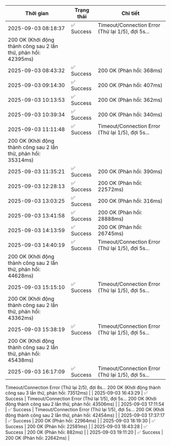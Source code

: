 | Thời gian | Trạng thái | Chi tiết |
|---|---|---|
| 2025-09-03 08:18:37 | ✅ Success | Timeout/Connection Error (Thử lại 1/5), đợi 5s...
200 OK (Khởi động thành công sau 2 lần thử, phản hồi: 42395ms) |
| 2025-09-03 08:43:32 | ✅ Success | 200 OK (Phản hồi: 368ms) |
| 2025-09-03 09:14:30 | ✅ Success | 200 OK (Phản hồi: 407ms) |
| 2025-09-03 10:13:53 | ✅ Success | 200 OK (Phản hồi: 362ms) |
| 2025-09-03 10:39:34 | ✅ Success | 200 OK (Phản hồi: 340ms) |
| 2025-09-03 11:11:48 | ✅ Success | Timeout/Connection Error (Thử lại 1/5), đợi 5s...
200 OK (Khởi động thành công sau 2 lần thử, phản hồi: 35314ms) |
| 2025-09-03 11:35:21 | ✅ Success | 200 OK (Phản hồi: 390ms) |
| 2025-09-03 12:28:13 | ✅ Success | 200 OK (Phản hồi: 22572ms) |
| 2025-09-03 13:03:25 | ✅ Success | 200 OK (Phản hồi: 316ms) |
| 2025-09-03 13:41:58 | ✅ Success | 200 OK (Phản hồi: 28888ms) |
| 2025-09-03 14:13:59 | ✅ Success | 200 OK (Phản hồi: 26745ms) |
| 2025-09-03 14:40:19 | ✅ Success | Timeout/Connection Error (Thử lại 1/5), đợi 5s...
200 OK (Khởi động thành công sau 2 lần thử, phản hồi: 44628ms) |
| 2025-09-03 15:15:10 | ✅ Success | Timeout/Connection Error (Thử lại 1/5), đợi 5s...
200 OK (Khởi động thành công sau 2 lần thử, phản hồi: 43362ms) |
| 2025-09-03 15:38:19 | ✅ Success | Timeout/Connection Error (Thử lại 1/5), đợi 5s...
200 OK (Khởi động thành công sau 2 lần thử, phản hồi: 45438ms) |
| 2025-09-03 16:17:09 | ✅ Success | Timeout/Connection Error (Thử lại 1/5), đợi 5s...
Timeout/Connection Error (Thử lại 2/5), đợi 8s...
200 OK (Khởi động thành công sau 3 lần thử, phản hồi: 73512ms) |
| 2025-09-03 16:43:29 | ✅ Success | Timeout/Connection Error (Thử lại 1/5), đợi 5s...
200 OK (Khởi động thành công sau 2 lần thử, phản hồi: 43506ms) |
| 2025-09-03 17:11:54 | ✅ Success | Timeout/Connection Error (Thử lại 1/5), đợi 5s...
200 OK (Khởi động thành công sau 2 lần thử, phản hồi: 42454ms) |
| 2025-09-03 17:37:17 | ✅ Success | 200 OK (Phản hồi: 22964ms) |
| 2025-09-03 18:19:30 | ✅ Success | 200 OK (Phản hồi: 22581ms) |
| 2025-09-03 18:43:28 | ✅ Success | 200 OK (Phản hồi: 882ms) |
| 2025-09-03 19:11:20 | ✅ Success | 200 OK (Phản hồi: 22642ms) |
